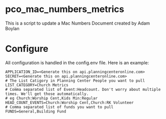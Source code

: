 # pco_mac_numbers_metrics
This is a script to update a Mac Numbers Document created by Adam Boylan

# Configure
All configuration is handled in the config.env file.
Here is an example:
```
APPLICATION_ID=<Generate this on api.planningcenteronline.com>
SECRET=<Generate this on api.planningcenteronline.com>
# The List Catigory in Planning Center People you want to pull
LIST_CATEGORY=Church Metrics
# Comma separated list of Event:Headcount. Don't worry about multiple times. We'll get those automatically.
# eg Church:Worship Cent,Kids Min:Regular
HEAD_COUNT_EVENTS=Church:Worship Cent,Church:RK Volunteer
# Comma separated list of funds you want to pull
FUNDS=General,Building Fund
```